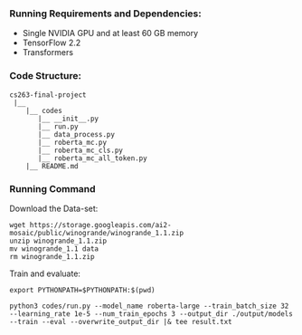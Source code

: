### Running Requirements and Dependencies:

* Single NVIDIA GPU and at least 60 GB memory
* TensorFlow 2.2
* Transformers



### Code Structure:

 ```
cs263-final-project
  |__
     |__ codes
        |__ __init__.py
        |__ run.py
        |__ data_process.py
        |__ roberta_mc.py
        |__ roberta_mc_cls.py
        |__ roberta_mc_all_token.py
     |__ README.md
 ```



### Running Command

Download the Data-set:

```shell
wget https://storage.googleapis.com/ai2-mosaic/public/winogrande/winogrande_1.1.zip
unzip winogrande_1.1.zip
mv winogrande_1.1 data
rm winogrande_1.1.zip
```

Train and evaluate:

```shell
export PYTHONPATH=$PYTHONPATH:$(pwd)

python3 codes/run.py --model_name roberta-large --train_batch_size 32 --learning_rate 1e-5 --num_train_epochs 3 --output_dir ./output/models --train --eval --overwrite_output_dir |& tee result.txt
```

